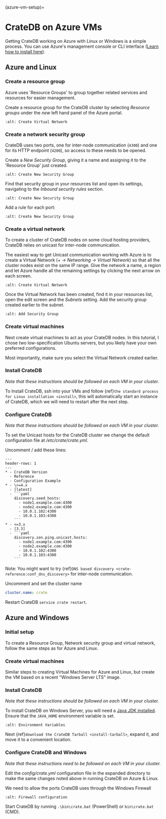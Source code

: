 (azure-vm-setup)=

# CrateDB on Azure VMs

Getting CrateDB working on Azure with Linux or Windows is a simple process. You
can use Azure's management console or CLI interface ([Learn how to install
here][learn how to install here]).

## Azure and Linux

### Create a resource group

Azure uses 'Resource Groups' to group together related services and resources
for easier management.

Create a resource group for the CrateDB cluster by selecting *Resource groups*
under the *new* left hand panel of the Azure portal.

```{image} /_assets/img/install/cloud/azure-new-resource-group.png
:alt: Create Virtual Network
```

### Create a network security group

CrateDB uses two ports, one for inter-node communication (`4300`) and one for
its HTTP endpoint (`4200`), so access to these needs to be opened.

Create a *New Security Group*, giving it a name and assigning it to the
'Resource Group' just created.

```{image} /_assets/img/install/cloud/azure-new-nsg.png
:alt: Create New Security Group
```

Find that security group in your resources list and open its settings,
navigating to the *Inbound security rules* section.

```{image} /_assets/img/install/cloud/azure-nsg-inbound.png
:alt: Create New Security Group
```

Add a rule for each port:

```{image} /_assets/img/install/cloud/azure-inbound-rules.png
:alt: Create New Security Group
```

### Create a virtual network

To create a cluster of CrateDB nodes on some cloud hosting providers, CrateDB
relies on unicast for inter-node communication.

The easiest way to get Unicast communication working with Azure is to create a
Virtual Network (*+ -> Networking -> Virtual Network*) so that all the cluster
nodes exist on the same IP range. Give the network a name, a region and let
Azure handle all the remaining settings by clicking the next arrow on each
screen.

```{image} /_assets/img/install/cloud/azure-create-vn.png
:alt: Create Virtual Network
```

Once the Virtual Network has been created, find it in your resources list, open
the edit screen and the *Subnets* setting. Add the security group created
earlier to the subnet.

```{image} /_assets/img/install/cloud/azure-vn-subnet-sg.png
:alt: Add Security Group
```

### Create virtual machines

Next create virtual machines to act as your CrateDB nodes. In this tutorial, I
chose two low-specification Ubuntu servers, but you likely have your own
preferred configurations.

Most importantly, make sure you select the Virtual Network created earlier.

### Install CrateDB

*Note that these instructions should be followed on each VM in your cluster.*

To Install CrateDB, ssh into your VMs and follow {ref}`the standard process for
Linux installation <install>`, this will automatically start an instance of CrateDB,
which we will need to restart after the next step.

### Configure CrateDB

*Note that these instructions should be followed on each VM in your cluster.*

To set the Unicast hosts for the CrateDB cluster we change the default
configuration file at */etc/crate/crate.yml*.

Uncomment / add these lines:


````{list-table}
---
header-rows: 1
---
* - CrateDB Version
  - Reference
  - Configuration Example
* - \>=4.x
  - [latest]
  - ```yaml
    discovery.seed_hosts:
      - node1.example.com:4300
      - node2.example.com:4300
      - 10.0.1.102:4300
      - 10.0.1.103:4300
    ```
* - <=3.x
  - [3.3]
  - ```yaml
    discovery.zen.ping.unicast.hosts:
      - node1.example.com:4300
      - node2.example.com:4300
      - 10.0.1.102:4300
      - 10.0.1.103:4300
    ```
````

Note: You might want to try {ref}`DNS based discovery
<crate-reference:conf_dns_discovery>` for inter-node communication.

Uncomment and set the cluster name

```yaml
cluster.name: crate
```

Restart CrateDB `service crate restart`.

## Azure and Windows

### Initial setup

To create a Resource Group, Network security group and virtual network, follow
the same steps as for Azure and Linux.

### Create virtual machines

Similar steps to creating Virtual Machines for Azure and Linux, but create the
VM based on a recent "Windows Server LTS" image.

### Install CrateDB

*Note that these instructions should be followed on each VM in your cluster.*

To install CrateDB on Windows Server, you will need a [Java JDK installed].
Ensure that the `JAVA_HOME` environment variable is set.

```{image} /_assets/img/install/cloud/azure-envvar.png
:alt: Environment Variables
```

Next {ref}`download the CrateDB Tarball <install-tarball>`, expand it, and move
it to a convenient location.

### Configure CrateDB and Windows

*Note that these instructions need to be followed on each VM in your cluster.*

Edit the *config/crate.yml* configuration file in the expanded directory to
make the same changes noted above in running CrateDB on Azure & Linux.

We need to allow the ports CrateDB uses through the Windows Firewall

```{image} /_assets/img/install/cloud/azure-port.gif
:alt: Firewall configuration
```

Start CrateDB by running `.\bin\crate.bat` (PowerShell) or `bin\crate.bat` (CMD).

[3.3]: https://github.com/crate/crate/blob/3.3/blackbox/docs/config/cluster.rst#discovery
[java jdk installed]: https://www.oracle.com/java/technologies/downloads/#java8
[latest]: https://cratedb.com/docs/crate/reference/en/latest/config/cluster.html#discovery
[learn how to install here]: https://docs.microsoft.com/en-us/cli/azure/install-azure-cli
